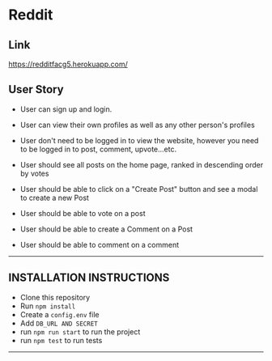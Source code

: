 # Reddit

## Link
https://redditfacg5.herokuapp.com/

## User Story
- User can sign up and login.

- User can view their own profiles as well as any other person's profiles

- User don't need to be logged in to view the website, however you need to be logged in to post, comment, upvote...etc.

- User should see all posts on the home page, ranked in descending order by votes

- User should be able to click on a "Create Post" button and see a modal to create a new Post

- User should be able to vote on a post

- User should be able to create a Comment on a Post

- User should be able to comment on a comment

---

## INSTALLATION INSTRUCTIONS
- Clone this repository
- Run ```npm install```
- Create a ```config.env``` file
- Add ```DB_URL AND SECRET``` 
- run ```npm run start``` to run the project
- run ```npm test``` to run tests

---

